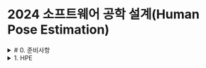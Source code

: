 # 2024 소프트웨어 공학 설계(Human Pose Estimation)
<details>
<summary># 0. 준비사항 </summary>
# Medipipe, opencv-python 설치
- pip install mediapipe opencv-python
</details>

<details>
<summary> 1. HPE </summary>
mediapipe의 pose_landmarks에서 반환되는 각 키포인트(landmark)는 NormalizedLandmark 객체로, 이는 x, y, z, visibility의 속성을 가집니다.

따라서 left_shoulder (인덱스 11)의 속성들은 다음과 같습니다:

x: 이미지 너비를 기준으로 [0.0, 1.0] 범위 내의 좌표. 0은 이미지의 가장 왼쪽, 1은 가장 오른쪽.
y: 이미지 높이를 기준으로 [0.0, 1.0] 범위 내의 좌표. 0은 이미지의 가장 위쪽, 1은 가장 아래쪽.
z: 상대적인 깊이 좌표. 양수는 카메라에서 멀어지는 방향이고, 음수는 카메라에 가까워지는 방향입니다. 이 값은 이미지가 아닌 상대적인 거리 정보를 제공하며, x와 y처럼 정규화된 값이 아닙니다.
visibility: [0.0, 1.0] 범위의 신뢰도 값. 값이 1에 가까울수록 해당 관절이 명확하게 인식된 것이며, 0에 가까울수록 신뢰도가 낮습니다.

left_shoulder = results.pose_landmarks.landmark[11]
print(f"Left Shoulder - x: {left_shoulder.x}, y: {left_shoulder.y}, z: {left_shoulder.z}, visibility: {left_shoulder.visibility}")

About Key Points
0 - nose
1 - left eye (inner)
2 - left eye
3 - left eye (outer)
4 - right eye (inner)
5 - right eye
6 - right eye (outer)
7 - left ear
8 - right ear
9 - mouth (left)
10 - mouth (right)
11 - left shoulder
12 - right shoulder
13 - left elbow
14 - right elbow
15 - left wrist
16 - right wrist
17 - left pinky
18 - right pinky
19 - left index
20 - right index
21 - left thumb
22 - right thumb
23 - left hip
24 - right hip
25 - left knee
26 - right knee
27 - left ankle
28 - right ankle
29 - left heel
30 - right heel
31 - left foot index
32 - right foot index
</details>
